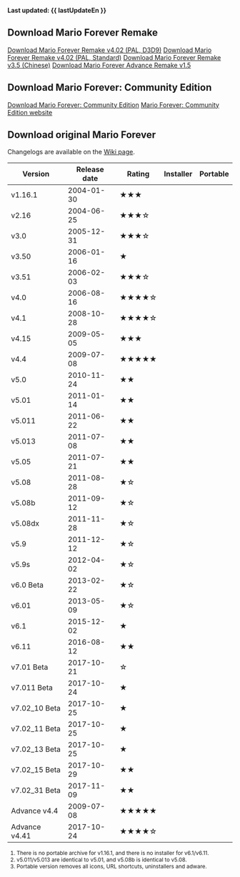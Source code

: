<script setup>
    import DownloadButton from "../components/ButtonDownload.vue"
    
    defineProps({
        lastUpdateEn: String
    });
</script>

<p v-if="lastUpdateEn" class="last-update" style="font-weight: bold;">Last updated: {{ lastUpdateEn }}</p>

## Download Mario Forever Remake

<a class="md-button" target="_blank" href="https://www.mediafire.com/file/y6gkzn4uq3b1p6x/MFRemake_v4.02_%2528direct_3d_9%2529.rar/file">Download Mario Forever Remake v4.02 (PAL, D3D9)</a>
<a class="md-button" target="_blank" href="https://www.mediafire.com/file/2o1sxkbu2r5chyn/MFRemake_v4.02.rar/file">Download Mario Forever Remake v4.02 (PAL, Standard)</a>
<a class="md-button" target="_blank" href="https://file.marioforever.net/mario-forever/games/chinese-fangames/2017/Mario%20Forever%20Remake%20v3.5.rar">Download Mario Forever Remake v3.5 (Chinese)</a>
<a class="md-button" target="_blank" href="https://file.marioforever.net/mario-forever/games/chinese-fangames/2017/Mario%20Forever%20Advance%20Remake%20v1.5.rar">Download Mario Forever Advance Remake v1.5</a>

## Download Mario Forever: Community Edition

<a class="md-button" target="_blank" href="https://rnx.su/s/DZm6PEkZf3z4owp">Download Mario Forever: Community Edition</a>
<a class="md-button" target="_blank" href="https://mfce.rnx.su/">Mario Forever: Community Edition website</a>

## Download original Mario Forever

Changelogs are available on the [Wiki page](https://en.wiki.marioforever.net/wiki/Mario_Forever).

<div class="table-container">

| Version | Release date | Rating | Installer | Portable |
| --- | --- | --- | --- | --- |
| v1.16.1 | 2004-01-30 | ★★★ | <DownloadButton href="https://file.marioforever.net/mario-forever/games/original-mf/installer/Mario%20Forever%201.16.1.exe" lan="en"/> |     |
| v2.16 | 2004-06-25 | ★★★☆ | <DownloadButton href="https://file.marioforever.net/mario-forever/games/original-mf/installer/Mario%20Forever%202.16.exe" lan="en"/> | <DownloadButton href="https://file.marioforever.net/mario-forever/games/original-mf/portable/Mario%20Forever%202.16.7z" lan="en"/> |
| v3.0 | 2005-12-31 | ★★★☆ | <DownloadButton href="https://file.marioforever.net/mario-forever/games/original-mf/installer/Mario%20Forever%203.0.exe" lan="en"/> | <DownloadButton href="https://file.marioforever.net/mario-forever/games/original-mf/portable/Mario%20Forever%203.0.7z" lan="en"/> |
| v3.50 | 2006-01-16 | ★   | <DownloadButton href="https://file.marioforever.net/mario-forever/games/original-mf/installer/Mario%20Forever%203.50.exe" lan="en"/> | <DownloadButton href="https://file.marioforever.net/mario-forever/games/original-mf/portable/Mario%20Forever%203.50.7z" lan="en"/> |
| v3.51 | 2006-02-03 | ★★★☆ | <DownloadButton href="https://file.marioforever.net/mario-forever/games/original-mf/installer/Mario%20Forever%203.51.exe" lan="en"/> | <DownloadButton href="https://file.marioforever.net/mario-forever/games/original-mf/portable/Mario%20Forever%203.51.7z" lan="en"/> |
| v4.0 | 2006-08-16 | ★★★★☆ | <DownloadButton href="https://file.marioforever.net/mario-forever/games/original-mf/installer/Mario%20Forever%204.0.exe" lan="en"/> | <DownloadButton href="https://file.marioforever.net/mario-forever/games/original-mf/portable/Mario%20Forever%204.0.7z" lan="en"/> |
| v4.1 | 2008-10-28 | ★★★★☆ | <DownloadButton href="https://file.marioforever.net/mario-forever/games/original-mf/installer/Mario%20Forever%204.1.exe" lan="en"/> | <DownloadButton href="https://file.marioforever.net/mario-forever/games/original-mf/portable/Mario%20Forever%204.1.7z" lan="en"/> |
| v4.15 | 2009-05-05 | ★★★ | <DownloadButton href="https://file.marioforever.net/mario-forever/games/original-mf/installer/Mario%20Forever%204.15.exe" lan="en"/> | <DownloadButton href="https://file.marioforever.net/mario-forever/games/original-mf/portable/Mario%20Forever%204.15.7z" lan="en"/> |
| v4.4 | 2009-07-08 | ★★★★★ | <DownloadButton href="https://file.marioforever.net/mario-forever/games/original-mf/installer/Mario%20Forever%204.4.exe" lan="en"/> | <DownloadButton href="https://file.marioforever.net/mario-forever/games/original-mf/portable/Mario%20Forever%204.4.7z" lan="en"/> |
| v5.0 | 2010-11-24 | ★★  | <DownloadButton href="https://file.marioforever.net/mario-forever/games/original-mf/installer/Mario%20Forever%205.0.exe" lan="en"/> | <DownloadButton href="https://file.marioforever.net/mario-forever/games/original-mf/portable/Mario%20Forever%205.0.7z" lan="en"/> |
| v5.01 | 2011-01-14 | ★★  | <DownloadButton href="https://file.marioforever.net/mario-forever/games/original-mf/installer/Mario%20Forever%205.01.exe" lan="en"/> | <DownloadButton href="https://file.marioforever.net/mario-forever/games/original-mf/portable/Mario%20Forever%205.01.7z" lan="en"/> |
| v5.011 | 2011-06-22 | ★★  | <DownloadButton href="https://file.marioforever.net/mario-forever/games/original-mf/installer/Mario%20Forever%205.011.exe" lan="en"/> | <DownloadButton href="https://file.marioforever.net/mario-forever/games/original-mf/portable/Mario%20Forever%205.01.7z" lan="en"/> |
| v5.013 | 2011-07-08 | ★★  | <DownloadButton href="https://file.marioforever.net/mario-forever/games/original-mf/installer/Mario%20Forever%205.013.exe" lan="en"/> | <DownloadButton href="https://file.marioforever.net/mario-forever/games/original-mf/portable/Mario%20Forever%205.01.7z" lan="en"/> |
| v5.05 | 2011-07-21 | ★★  | <DownloadButton href="https://file.marioforever.net/mario-forever/games/original-mf/installer/Mario%20Forever%205.05.exe" lan="en"/> | <DownloadButton href="https://file.marioforever.net/mario-forever/games/original-mf/portable/Mario%20Forever%205.05.7z" lan="en"/> |
| v5.08 | 2011-08-28 | ★☆  | <DownloadButton href="https://file.marioforever.net/mario-forever/games/original-mf/installer/Mario%20Forever%205.08.exe" lan="en"/> | <DownloadButton href="https://file.marioforever.net/mario-forever/games/original-mf/portable/Mario%20Forever%205.08.7z" lan="en"/> |
| v5.08b | 2011-09-12 | ★☆  | <DownloadButton href="https://file.marioforever.net/mario-forever/games/original-mf/installer/Mario%20Forever%205.08%20b.exe" lan="en"/> | <DownloadButton href="https://file.marioforever.net/mario-forever/games/original-mf/portable/Mario%20Forever%205.08.7z" lan="en"/> |
| v5.08dx | 2011-11-28 | ★☆  | <DownloadButton href="https://file.marioforever.net/mario-forever/games/original-mf/installer/Mario%20Forever%205.08dx.exe" lan="en"/> | <DownloadButton href="https://file.marioforever.net/mario-forever/games/original-mf/portable/Mario%20Forever%205.08%20Direct%20X.7z" lan="en"/> |
| v5.9 | 2011-12-12 | ★☆  | <DownloadButton href="https://file.marioforever.net/mario-forever/games/original-mf/installer/Mario%20Forever%205.9.exe" lan="en"/> | <DownloadButton href="https://file.marioforever.net/mario-forever/games/original-mf/portable/Mario%20Forever%205.9.7z" lan="en"/> |
| v5.9s | 2012-04-02 | ★☆  | <DownloadButton href="https://file.marioforever.net/mario-forever/games/original-mf/installer/Mario%20Forever%205.9s.exe" lan="en"/> | <DownloadButton href="https://file.marioforever.net/mario-forever/games/original-mf/portable/Mario%20Forever%205.9s.7z" lan="en"/> |
| v6.0 Beta | 2013-02-22 | ★☆  | <DownloadButton href="https://file.marioforever.net/mario-forever/games/original-mf/installer/Mario%20Forever%206.0.exe" lan="en"/> | <DownloadButton href="https://file.marioforever.net/mario-forever/games/original-mf/portable/Mario%20Forever%206.0.7z" lan="en"/> |
| v6.01 | 2013-05-09 | ★☆  | <DownloadButton href="https://file.marioforever.net/mario-forever/games/original-mf/installer/Mario%20Forever%206.01.exe" lan="en"/> | <DownloadButton href="https://file.marioforever.net/mario-forever/games/original-mf/portable/Mario%20Forever%206.01.7z" lan="en"/> |
| v6.1 | 2015-12-02 | ★   |     | <DownloadButton href="https://file.marioforever.net/mario-forever/games/original-mf/portable/Mario%20Forever%206.1.rar" lan="en"/> |
| v6.11 | 2016-08-12 | ★★  |     | <DownloadButton href="https://file.marioforever.net/mario-forever/games/original-mf/portable/Mario%20Forever%206.11.rar" lan="en"/> |
| v7.01 Beta | 2017-10-21 | ☆   | <DownloadButton href="https://file.marioforever.net/mario-forever/games/original-mf/installer/Mario%20Forever%207.01%20Beta.exe" lan="en"/> | <DownloadButton href="https://file.marioforever.net/mario-forever/games/original-mf/portable/Mario%20Forever%207.01%20Beta.7z" lan="en"/> |
| v7.011 Beta | 2017-10-24 | ★   | <DownloadButton href="https://file.marioforever.net/mario-forever/games/original-mf/installer/Mario%20Forever%207.011%20Beta.exe" lan="en"/> | <DownloadButton href="https://file.marioforever.net/mario-forever/games/original-mf/portable/Mario%20Forever%207.011%20Beta.7z" lan="en"/> |
| v7.02_10 Beta | 2017-10-25 | ★  | <DownloadButton href="https://file.marioforever.net/mario-forever/games/original-mf/installer/Mario%20Forever%207.02_10%20Beta.exe" lan="en"/> |     |
| v7.02_11 Beta | 2017-10-25 | ★  | <DownloadButton href="https://file.marioforever.net/mario-forever/games/original-mf/installer/Mario%20Forever%207.02_11%20Beta.exe" lan="en"/> |     |
| v7.02_13 Beta | 2017-10-25 | ★  | <DownloadButton href="https://file.marioforever.net/mario-forever/games/original-mf/installer/Mario%20Forever%207.02_13%20Beta.exe" lan="en"/> |     |
| v7.02_15 Beta | 2017-10-29 | ★★  | <DownloadButton href="https://file.marioforever.net/mario-forever/games/original-mf/installer/Mario%20Forever%207.02_15%20Beta.exe" lan="en"/> | <DownloadButton href="https://file.marioforever.net/mario-forever/games/original-mf/portable/Mario%20Forever%207.02_15%20Beta.7z" lan="en"/> |
| v7.02_31 Beta | 2017-11-09 | ★★  | <DownloadButton href="https://file.marioforever.net/mario-forever/games/original-mf/installer/Mario%20Forever%207.02_31%20Beta.exe" lan="en"/> | <DownloadButton href="https://file.marioforever.net/mario-forever/games/original-mf/portable/Mario%20Forever%207.02_31%20Beta.7z" lan="en"/> |
| Advance v4.4 | 2009-07-08 | ★★★★★ | <DownloadButton href="https://file.marioforever.net/mario-forever/games/original-mf/installer/Mario%20Forever%20Advance.exe" lan="en"/> | <DownloadButton href="https://file.marioforever.net/mario-forever/games/original-mf/portable/Mario%20Forever%20Advance%20Edition.7z" lan="en"/> |
| Advance v4.41 | 2017-10-24 | ★★★★☆ | <DownloadButton href="https://file.marioforever.net/mario-forever/games/original-mf/installer/Mario%20Forever%20Advance%20v4.41.exe" lan="en"/> | <DownloadButton href="https://file.marioforever.net/mario-forever/games/original-mf/portable/Mario%20Forever%20Advance%20v4.41.7z" lan="en"/> |
</div>
<div class="foot-note" style="font-size:12px">

1. There is no portable archive for v1.16.1, and there is no installer for v6.1/v6.11.  
2. v5.011/v5.013 are identical to v5.01, and v5.08b is identical to v5.08.  
3. Portable version removes all icons, URL shortcuts, uninstallers and adware. 
</div>
